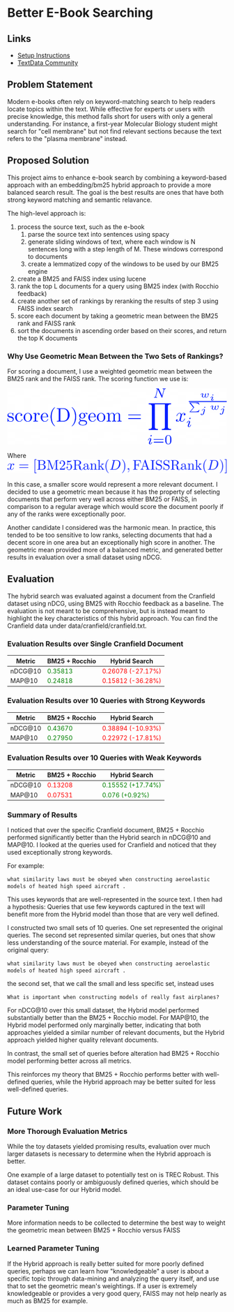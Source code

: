 # Better E-Book Searching

## Links
- [Setup Instructions](docs/setup.md)
- [TextData Community](https://textdata.org/submissions/672398fc3d35dbf48754516c)

## Problem Statement
Modern e-books often rely on keyword-matching search to help readers locate topics within the text. While effective for experts or users with precise knowledge, this method falls short for users with only a general understanding. For instance, a first-year Molecular Biology student might search for "cell membrane" but not find relevant sections because the text refers to the "plasma membrane" instead.

## Proposed Solution
This project aims to enhance e-book search by combining a keyword-based approach with an embedding/bm25 hybrid approach to provide a more balanced search result. The goal is the best results are ones that have both strong keyword matching and semantic relavance.

The high-level approach is:

1. process the source text, such as the e-book
    1. parse the source text into sentences using spacy
    2. generate sliding windows of text, where each window is N sentences long with a step length of M. These windows correspond to documents
    3. create a lemmatized copy of the windows to be used by our BM25 engine
2. create a BM25 and FAISS index using lucene
3. rank the top L documents for a query using BM25 index (with Rocchio feedback)
4. create another set of rankings by reranking the results of step 3 using FAISS index search
5. score each document by taking a geometric mean between the BM25 rank and FAISS rank
6. sort the documents in ascending order based on their scores, and return the top K documents

### Why Use Geometric Mean Between the Two Sets of Rankings?
For scoring a document, I use a weighted geometric mean between the BM25 rank and the FAISS rank. The scoring function we use is:

![Geometric Mean Explanation](img/geom_mean.png)

Where
![Geom Mean Part 2](img/geom_mean_part2.png)

In this case, a smaller score would represent a more relevant document. I decided to use a geometric mean because it has the property of selecting documents that perform very well across either BM25 or FAISS, in comparison to a regular average which would score the document poorly if any of the ranks were exceptionally poor.

Another candidate I considered was the harmonic mean. In practice, this tended to be too sensitive to low ranks, selecting documents that had a decent score in one area but an exceptionally high score in another. The geometric mean provided more of a balanced metric, and generated better results in evaluation over a small dataset using nDCG.

## Evaluation
The hybrid search was evaluated against a document from the Cranfield dataset using nDCG, using BM25 with Rocchio feedback as a baseline. The evaluation is not meant to be comprehensive, but is instead meant to highlight the key characteristics of this hybrid approach. You can find the Cranfield data under data/cranfield/cranfield.txt.

### Evaluation Results over Single Cranfield Document
| Metric          | BM25 + Rocchio | Hybrid Search |
|-----------------|----------------|---------------|
| nDCG@10         | <span style="color:green">0.35813</span>        | <span style="color:red">0.26078 (-27.17%)</span>       |
| MAP@10          | <span style="color:green">0.24818</span>        | <span style="color:red">0.15812 (-36.28%)</span>       |

### Evaluation Results over 10 Queries with Strong Keywords
| Metric          | BM25 + Rocchio | Hybrid Search | 
|-----------------|----------------|---------------|
| nDCG@10         | <span style="color:green">0.43670</span>        | <span style="color:red">0.38894 (-10.93%)</span>       |
| MAP@10          | <span style="color:green">0.27950</span>        | <span style="color:red">0.22972 (-17.81%)</span>       |

### Evaluation Results over 10 Queries with Weak Keywords
| Metric          | BM25 + Rocchio | Hybrid Search |
|-----------------|----------------|---------------|
| nDCG@10         | <span style="color:red">0.13208</span>        | <span style="color:green">0.15552 (+17.74%)</span>       |
| MAP@10          | <span style="color:red">0.07531</span>        | <span style="color:green">0.076 (+0.92%)</span>         |

### Summary of Results
I noticed that over the specific Cranfield document, BM25 + Rocchio performed significantly better than the Hybrid search in nDCG@10 and MAP@10. I looked at the queries used for Cranfield and noticed that they used exceptionally strong keywords. 

For example: 
```
what similarity laws must be obeyed when constructing aeroelastic models of heated high speed aircraft .
```

This uses keywords that are well-represented in the source text. I then had a hypothesis: Queries that use few keywords captured in the text will benefit more from the Hybrid model than those that are very well defined.

I constructed two small sets of 10 queries. One set represented the original queries. The second set represented similar queries, but ones that show less understanding of the source material. For example, instead of the original query:

```
what similarity laws must be obeyed when constructing aeroelastic models of heated high speed aircraft .
```

the second set, that we call the small and less specific set, instead uses 

```
What is important when constructing models of really fast airplanes?
```

For nDCG@10 over this small dataset, the Hybrid model performed substantially better than the BM25 + Rocchio model. For MAP@10, the Hybrid model performed only marginally better, indicating that both approaches yielded a similar number of relevant documents, but the Hybrid approach yielded higher quality relevant documents.

In contrast, the small set of queries before alteration had BM25 + Rocchio model performing better across all metrics. 

This reinforces my theory that BM25 + Rocchio performs better with well-defined queries, while the Hybrid approach may be better suited for less well-defined queries.

## Future Work

### More Thorough Evaluation Metrics
While the toy datasets yielded promising results, evaluation over much larger datasets is necessary to determine when the Hybrid approach is better. 

One example of a large dataset to potentially test on is TREC Robust. This dataset contains poorly or ambiguously defined queries, which should be an ideal use-case for our Hybrid model.

### Parameter Tuning
More information needs to be collected to determine the best way to weight the geometric mean between BM25 + Rocchio versus FAISS

### Learned Parameter Tuning
If the Hybrid approach is really better suited for more poorly defined queries, perhaps we can learn how "knowledgeable" a user is about a specific topic through data-mining and analyzing the query itself, and use that to set the geometric mean's weightings. If a user is extremely knowledgeable or provides a very good query, FAISS may not help nearly as much as BM25 for example.

